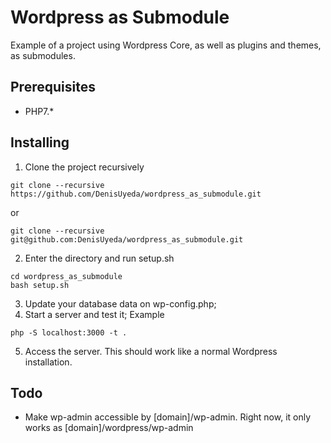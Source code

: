 # Wordpress as Submodule

Example of a project using Wordpress Core, as well as plugins and themes, as submodules.

## Prerequisites

* PHP7.*

## Installing

1. Clone the project recursively
  ```
  git clone --recursive https://github.com/DenisUyeda/wordpress_as_submodule.git
  ```
  or
  ```
  git clone --recursive git@github.com:DenisUyeda/wordpress_as_submodule.git
  ```
2. Enter the directory and run setup.sh
  ```
  cd wordpress_as_submodule
  bash setup.sh
  ```
3. Update your database data on wp-config.php;
4. Start a server and test it;
  Example
  ```
  php -S localhost:3000 -t .
  ```
5. Access the server. This should work like a normal Wordpress installation.

## Todo

* Make wp-admin accessible by [domain]/wp-admin. Right now, it only works as [domain]/wordpress/wp-admin
